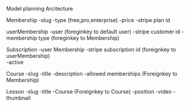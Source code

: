 Model planning Arcitecture

Membership
    -slug
    -type (free,pro,enterprise)
    -price
    -stripe plan id 

userMembership
    -user                      (foreginkey to default user)
    -stripe customer id
    -membership type           (foreginkey to Membership)

Subscription
    -user Membership 
    -stripe subscription id    (foreignkey to userMembership)      
    -active

Course
    -slug
    -title
    -description
    -allowed memberships       (Foreignkey to Membership)    

Lesson
    -slug
    -title
    -Course                     (Foreignkey to Course)
    -position
    -video
    -thumbnail
    